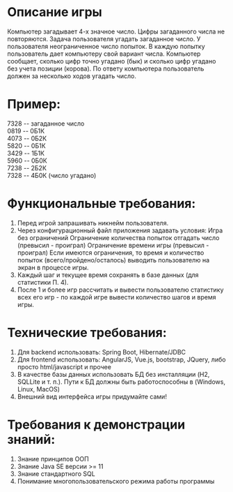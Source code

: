 # Описание игры
Компьютер загадывает 4-х значное число. Цифры загаданного числа не повторяются. Задача
пользователя угадать загаданное число. У пользователя неограниченное число попыток. В каждую попытку
пользователь дает компьютеру свой вариант числа. Компьютер сообщает, сколько цифр точно угадано
(бык) и сколько цифр угадано без учета позиции (корова). По ответу компьютера пользователь должен за
несколько ходов угадать число.
# Пример:
7328 -- загаданное число
<br>0819 -- 0Б1К
<br>4073 -- 0Б2К
<br>5820 -- 0Б1К
<br>3429 -- 1Б1К
<br>5960 -- 0Б0К
<br>7238 -- 2Б2К
<br>7328 -- 4Б0К (число угадано)
# Функциональные требования:
1. Перед игрой запрашивать никнейм пользователя.
2. Через конфигурационный файл приложения задавать условия:
 Игра без ограничений
 Ограничение количества попыток отгадать число (превысил - проиграл)
 Ограничение времени игры (превысил - проиграл)
Если имеются ограничения, то время и количество попыток (всего/пройдено/осталось)
выводить пользователю на экран в процессе игры.
3. Каждый шаг и текущее время сохранять в базе данных (для статистики П. 4).
4. После 1 и более игр рассчитать и вывести пользователю статистику всех его игр - по каждой игре
вывести количество шагов и время игры.
# Технические требования:
1. Для backend использовать: Spring Boot, Hibernate/JDBC
2. Для frontend использовать: AngularJS, Vue.js, bootstrap, JQuery, либо просто html/javascript и прочее
3. В качестве базы данных использовать БД без инсталляции (H2, SQLLite и т. п.). Пути к БД должны
быть работоспособны в (Windows, Linux, MacOS)
4. Внешний вид интерфейса игры придумайте сами!
# Требования к демонстрации знаний:
1. Знание принципов ООП
2. Знание Java SE версии >= 11
3. Знание стандартного SQL
4. Понимание многопользовательского режима работы программы
